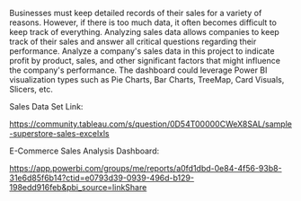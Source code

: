 Businesses must keep detailed records of their sales for a variety of reasons. However, if there is too much data, it often becomes difficult to keep track of everything. Analyzing sales data allows companies to keep track of their sales and answer all critical questions regarding their performance. Analyze a company's sales data in this project to indicate profit by product, sales, and other significant factors that might influence the company's performance. The dashboard could leverage Power BI visualization types such as Pie Charts, Bar Charts, TreeMap, Card Visuals, Slicers, etc.

Sales Data Set Link:

https://community.tableau.com/s/question/0D54T00000CWeX8SAL/sample-superstore-sales-excelxls

E-Commerce Sales Analysis Dashboard:

https://app.powerbi.com/groups/me/reports/a0fd1dbd-0e84-4f56-93b8-31e6d85f6b14?ctid=e0793d39-0939-496d-b129-198edd916feb&pbi_source=linkShare
